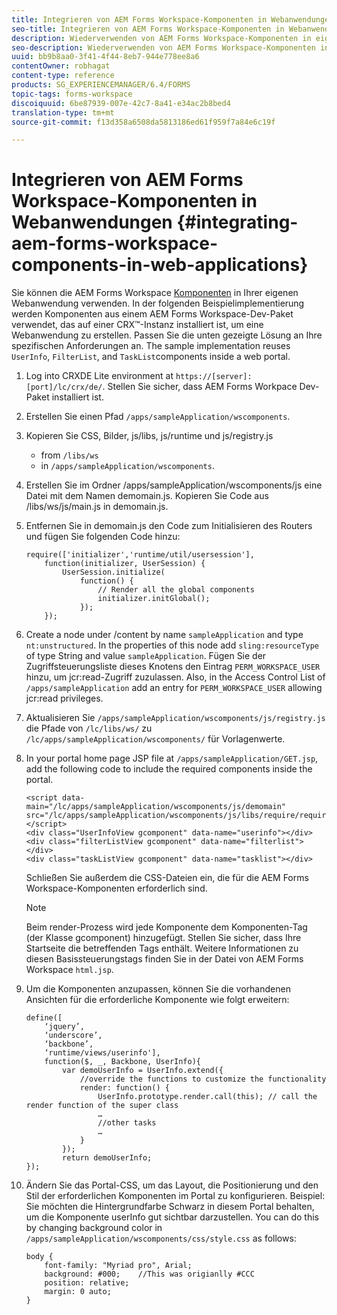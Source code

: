 ```yaml
---
title: Integrieren von AEM Forms Workspace-Komponenten in Webanwendungen
seo-title: Integrieren von AEM Forms Workspace-Komponenten in Webanwendungen
description: Wiederverwenden von AEM Forms Workspace-Komponenten in eigenen Webapps, um Funktion zu nutzen und Integration bereitzustellen.
seo-description: Wiederverwenden von AEM Forms Workspace-Komponenten in eigenen Webapps, um Funktion zu nutzen und Integration bereitzustellen.
uuid: bb9b8aa0-3f41-4f44-8eb7-944e778ee8a6
contentOwner: robhagat
content-type: reference
products: SG_EXPERIENCEMANAGER/6.4/FORMS
topic-tags: forms-workspace
discoiquuid: 6be87939-007e-42c7-8a41-e34ac2b8bed4
translation-type: tm+mt
source-git-commit: f13d358a6508da5813186ed61f959f7a84e6c19f

---
```



# Integrieren von AEM Forms Workspace-Komponenten in Webanwendungen {#integrating-aem-forms-workspace-components-in-web-applications}

Sie können die AEM Forms Workspace [Komponenten](/help/forms/using/description-reusable-components.md) in Ihrer eigenen Webanwendung verwenden. In der folgenden Beispielimplementierung werden Komponenten aus einem AEM Forms Workspace-Dev-Paket verwendet, das auf einer CRX™-Instanz installiert ist, um eine Webanwendung zu erstellen. Passen Sie die unten gezeigte Lösung an Ihre spezifischen Anforderungen an. The sample implementation reuses `UserInfo`, `FilterList`, and `TaskList`components inside a web portal.

1. Log into CRXDE Lite environment at `https://[server]:[port]/lc/crx/de/`. Stellen Sie sicher, dass AEM Forms Workpace Dev-Paket installiert ist.
1. Erstellen Sie einen Pfad `/apps/sampleApplication/wscomponents`.
1. Kopieren Sie CSS, Bilder, js/libs, js/runtime und js/registry.js

   * from `/libs/ws`
   * in `/apps/sampleApplication/wscomponents`.

1. Erstellen Sie im Ordner /apps/sampleApplication/wscomponents/js eine Datei mit dem Namen demomain.js. Kopieren Sie Code aus /libs/ws/js/main.js in demomain.js.
1. Entfernen Sie in demomain.js den Code zum Initialisieren des Routers und fügen Sie folgenden Code hinzu:

   ```
   require(['initializer','runtime/util/usersession'], 
       function(initializer, UserSession) { 
           UserSession.initialize( 
               function() { 
                   // Render all the global components
                   initializer.initGlobal();  
               }); 
       });
   ```

1. Create a node under /content by name `sampleApplication` and type `nt:unstructured`. In the properties of this node add `sling:resourceType` of type String and value `sampleApplication`. Fügen Sie der Zugriffsteuerungsliste dieses Knotens den Eintrag `PERM_WORKSPACE_USER` hinzu, um jcr:read-Zugriff zuzulassen. Also, in the Access Control List of `/apps/sampleApplication` add an entry for `PERM_WORKSPACE_USER` allowing jcr:read privileges.
1. Aktualisieren Sie `/apps/sampleApplication/wscomponents/js/registry.js` die Pfade von `/lc/libs/ws/` zu `/lc/apps/sampleApplication/wscomponents/` für Vorlagenwerte.
1. In your portal home page JSP file at `/apps/sampleApplication/GET.jsp`, add the following code to include the required components inside the portal.

   ```as3
   <script data-main="/lc/apps/sampleApplication/wscomponents/js/demomain" src="/lc/apps/sampleApplication/wscomponents/js/libs/require/require.js"></script>
   <div class="UserInfoView gcomponent" data-name="userinfo"></div> 
   <div class="filterListView gcomponent" data-name="filterlist"></div> 
   <div class="taskListView gcomponent" data-name="tasklist"></div> 
   ```

   Schließen Sie außerdem die CSS-Dateien ein, die für die AEM Forms Workspace-Komponenten erforderlich sind.

   >[!NOTE]
   >
   >Beim render-Prozess wird jede Komponente dem Komponenten-Tag (der Klasse gcomponent) hinzugefügt. Stellen Sie sicher, dass Ihre Startseite die betreffenden Tags enthält. Weitere Informationen zu diesen Basissteuerungstags finden Sie in der Datei von AEM Forms Workspace `html.jsp`.

1. Um die Komponenten anzupassen, können Sie die vorhandenen Ansichten für die erforderliche Komponente wie folgt erweitern:

   ```as3
   define([ 
       ‘jquery’, 
       ‘underscore’, 
       ‘backbone’, 
       ‘runtime/views/userinfo'],
       function($, _, Backbone, UserInfo){ 
           var demoUserInfo = UserInfo.extend({ 
               //override the functions to customize the functionality 
               render: function() { 
                   UserInfo.prototype.render.call(this); // call the render function of the super class 
                   … 
                   //other tasks 
                   … 
               } 
           }); 
           return demoUserInfo; 
   });
   ```

1. Ändern Sie das Portal-CSS, um das Layout, die Positionierung und den Stil der erforderlichen Komponenten im Portal zu konfigurieren. Beispiel: Sie möchten die Hintergrundfarbe Schwarz in diesem Portal behalten, um die Komponente userInfo gut sichtbar darzustellen. You can do this by changing background color in `/apps/sampleApplication/wscomponents/css/style.css` as follows:

   ```as3
   body {
       font-family: "Myriad pro", Arial;
       background: #000;    //This was origianlly #CCC    
       position: relative;
       margin: 0 auto;
   }
   ```
